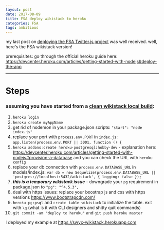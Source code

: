 ```yaml
---
layout: post
date: 2017-08-09
title: FSA deploy wikistack to heroku
categories: FSA
tags: ambitious
---
```


my last post on [deploying the FSA Twitter.js project](https://sw-yx.github.io/2017/FSA-deploy-twitter-js/) was well received. well, here's the FSA wikistack version!

prerequisites: go through the official heroku guide here: <https://devcenter.heroku.com/articles/getting-started-with-nodejs#deploy-the-app>

---

# Steps 
### assuming you have started from a [clean wikistack local build](https://github.com/sw-yx/fsa-wikistack-deploy/tree/37d8146b8e40a46802243ffcac1cbc6c2b0ce2c2):

1. `heroku login`
2. `heroku create myAppName`
3. get rid of nodemon in your package.json scripts: `"start": "node index.js"`
4. replace your port with `process.env.PORT` in `index.js`: `app.listen(process.env.PORT || 3001, function () {`
4. `heroku addons:create heroku-postgresql:hobby-dev` - explanation here: <https://devcenter.heroku.com/articles/getting-started-with-nodejs#provision-a-database> and you can check the URL with `heroku config`
5. replace your db connection with `process.env.DATABASE_URL` in models/index.js: `var db = new Sequelize(process.env.DATABASE_URL || 'postgres://localhost:5432/wikistack', { logging: false });`
6. ***this is a temporary wikistack issue*** - downgrade your `pg` requirement in package.json to `"pg": "^4.5.3",`
8. deal with https issues: replace your boostrap js and css with https versions <https://www.bootstrapcdn.com/>
7. `heroku pg:psql` and `create table wikistack` to initialize the table. exit with `\q` (what is it with CLI designers and shitty quit commands)
8. `git commit -am "deploy to heroku"` and `git push heroku master`

I deployed my example at <https://swyx-wikistack.herokuapp.com>
